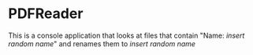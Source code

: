 # PDFReader
This is a console application that looks at files that  contain "Name: *insert random name*"  and renames them to *insert random name*

